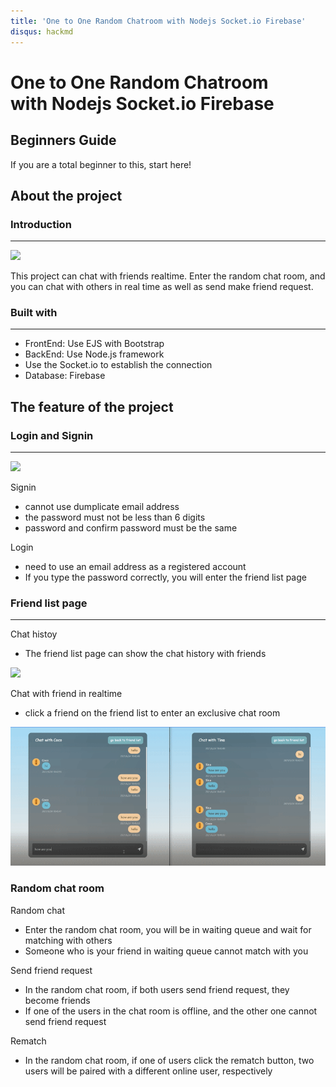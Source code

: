 ```yaml
---
title: 'One to One Random Chatroom with Nodejs Socket.io Firebase'
disqus: hackmd
---
```


One to One Random Chatroom  
with Nodejs Socket.io Firebase
===


## Beginners Guide

If you are a total beginner to this, start here!
## About the project

### Introduction
---
![](https://i.imgur.com/8ILnVPz.png)

This project can chat with friends realtime. Enter the random chat room, and you can chat with others in real time as well as send make friend request.

### Built with
----
* FrontEnd: Use EJS with Bootstrap  
* BackEnd: Use Node.js framework
* Use the Socket.io to establish the connection
* Database: Firebase

## The feature of the project

### Login and Signin
---

![](https://i.imgur.com/JqlZzaL.png)

Signin  
* cannot use dumplicate email address
* the password must not be less than 6 digits
* password and confirm password must be the same

Login  
* need to use an email address as a registered account 
* If you type the password correctly, you will enter the friend list page

### Friend list page
---

Chat histoy  
* The friend list page can show the chat history with friends

<img src="https://i.imgur.com/AApuUUt.gif" width="450">

Chat with friend in realtime
* click a friend on the friend list to enter an exclusive chat room

<img src="https://github.com/Chau-TsaiYing/Random_Chatroom/blob/main/LINE_P2021629_232955.gif" width="650">

### Random chat room

Random chat
* Enter the random chat room, you will be in waiting queue and wait for matching with others 
* Someone who is your friend in waiting queue cannot match with you

Send friend request
* In the random chat room, if both users send friend request, they become friends
* If one of the users in the chat room is offline, and the other one cannot send friend request

Rematch
* In the random chat room, if one of users click the rematch button, two users will be paired with a different online user, respectively








